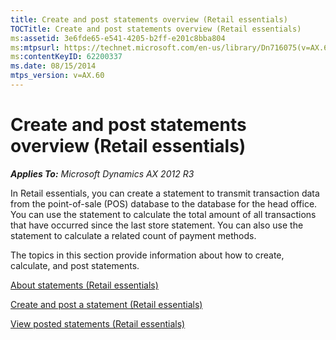 ```yaml
---
title: Create and post statements overview (Retail essentials)
TOCTitle: Create and post statements overview (Retail essentials)
ms:assetid: 3e6fde65-e541-4205-b2ff-e201c8bba804
ms:mtpsurl: https://technet.microsoft.com/en-us/library/Dn716075(v=AX.60)
ms:contentKeyID: 62200337
ms.date: 08/15/2014
mtps_version: v=AX.60
---
```


# Create and post statements overview (Retail essentials) 


_**Applies To:** Microsoft Dynamics AX 2012 R3_

In Retail essentials, you can create a statement to transmit transaction data from the point-of-sale (POS) database to the database for the head office. You can use the statement to calculate the total amount of all transactions that have occurred since the last store statement. You can also use the statement to calculate a related count of payment methods.

The topics in this section provide information about how to create, calculate, and post statements.

[About statements (Retail essentials)](about-statements-retail-essentials.md)

[Create and post a statement (Retail essentials)](create-and-post-a-statement-retail-essentials.md)

[View posted statements (Retail essentials)](view-posted-statements-retail-essentials.md)

  


